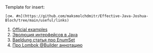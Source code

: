 Template for insert: 
```
[см. #n](https://github.com/maksmolchdmitr/Effective-Java-Joshua-Bloch/tree/main/useful/links)
```

1. [Official examples](https://github.com/jbloch/effective-java-3e-source-code)
2. [Эволюция интерфейсов в Java](https://habr.com/ru/articles/482498/)
3. [Baeldung статья про EnumSet](https://www.baeldung.com/java-enumset)
4. [Про Lombok @Builder аннотацию](https://www.baeldung.com/lombok-builder)